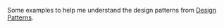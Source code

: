 Some examples to help me understand the design patterns from [Design Patterns](https://refactoring.guru/design-patterns).
